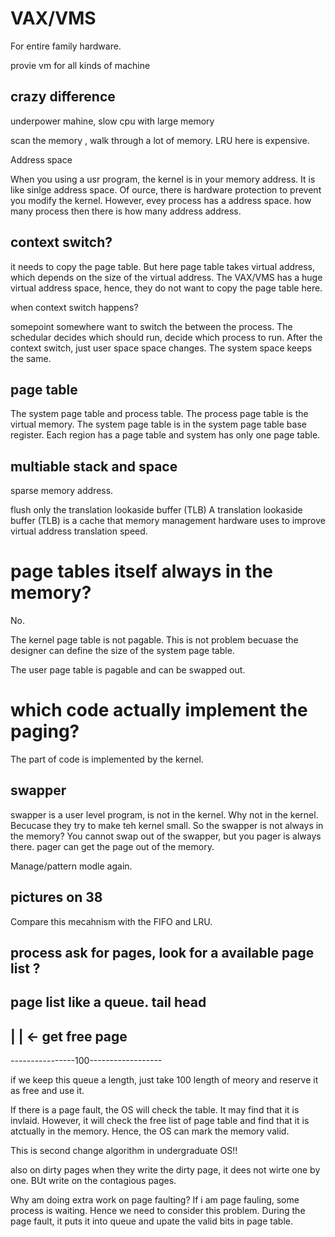 # VAX/VMS
For entire family hardware.


provie vm for all kinds of machine
## crazy difference
underpower mahine, slow cpu with large memory

scan the memory , walk through a lot of memory. LRU here is expensive.

Address space 


When you using a usr program, the kernel is in your memory address.
It is like sinlge address space. Of ource, there is hardware protection to prevent you modify the kernel.
However, evey process has a address space. how many process then there is how many address address.

## context switch?
it needs to copy the page table. But here page table takes virtual address, which depends on the size of the virtual address. The VAX/VMS has a huge virtual address space, hence, they do not want to
copy the page table here.

when context switch happens?

somepoint somewhere want to switch the between the process.
The schedular decides which should run, decide which process to run.
After the context switch, just user space space changes. The system space keeps the same.

## page table
The system page table and process table. 
The process page table is the virtual memory.
The system page table is in the system page table base register.
Each region has a page table and system has only one page table.

## multiable stack and space
sparse memory address. 


flush only the translation lookaside buffer (TLB)
A translation lookaside buffer (TLB) is a cache that memory management hardware uses to improve virtual address translation speed.

# page tables itself always in the memory?
No. 

The kernel page table is not pagable. This is not problem becuase the designer can define the size of the system page table.

The user page table is pagable and can be swapped out.

# which code actually implement the paging?

The part of code is implemented by the kernel.

## swapper
swapper is a user level program, is not in the kernel.
Why not in the kernel. Becucase they try to make teh kernel small. 
So the swapper is not always in the memory?
 You cannot swap out of the swapper, but you pager is always there. pager can get the page out of the 
memory.

Manage/pattern modle again.

## pictures on 38 
Compare this mecahnism with the FIFO and LRU. 

## process ask for pages, look for a available page list ? 

page list like a queue.
tail                                    head    
--------------------------------------
|                                      | <- get free page
----------------------------------------
----------------100------------------

if we keep this queue a length, just take 100 length of meory and reserve it as free and use it.

If there is a page fault, the OS will check the table. It may find that it is invlaid. However, it will check the free list of page table and find that it is atctually in the memory.
Hence, the OS can mark the memory valid.

This is second change algorithm in undergraduate OS!!

also on dirty pages
when they write the dirty page, it dees not wirte one by one. BUt write on the contagious pages.

Why am doing extra work on page faulting?
If i am page fauling, some process is waiting. Hence we need to consider this problem.
During the page fault, it puts it into queue and upate the valid bits in page table. 





